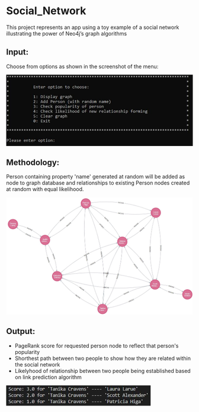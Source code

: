 # Social_Network
This project represents an app using a toy example of a social network illustrating the power of Neo4j’s graph algorithms

## Input:

Choose from options as shown in the screenshot of the menu:

![Alt text](./images/menu.JPG)

## Methodology:

Person containing property 'name' generated at random will be added as node to graph database and relationships to existing Person nodes created at random with equal likelihood.

![Alt text](./images/example_network.JPG)

## Output:

- PageRank score for requested person node to reflect that person's popularity
- Shorthest path between two people to show how they are related within the social network
- Likelyhood of relationship between two people being established based on link prediction algorithm

![Alt text](./images/link_prediction_scores.JPG)
